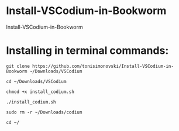 # Install-VSCodium-in-Bookworm

Install-VSCodium-in-Bookworm

# Installing in terminal commands:
    git clone https://github.com/tonisimonovski/Install-VSCodium-in-Bookworm ~/Downloads/VSCodium

    cd ~/Downloads/VSCodium

    chmod +x install_codium.sh

    ./install_codium.sh

    sudo rm -r ~/Downloads/codium

    cd ~/
